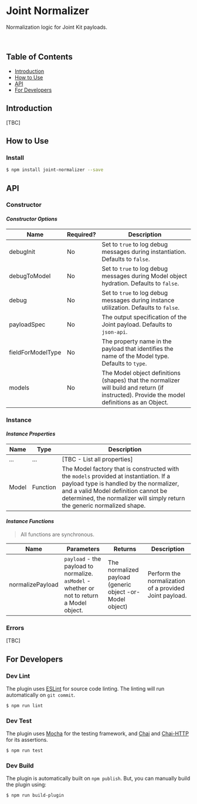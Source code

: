 # Joint Normalizer

Normalization logic for Joint Kit payloads.

<br />

## Table of Contents

* [Introduction][section-introduction]
* [How to Use][section-how-to-use]
* [API][section-api]
* [For Developers][section-for-developers]


## Introduction

[TBC]

## How to Use

### Install

``` sh
$ npm install joint-normalizer --save
```


## API

### Constructor

#### _Constructor Options_

| Name              | Required? | Description |
| ----------------- | --------- | ----------- |
| debugInit         | No        | Set to `true` to log debug messages during instantiation. Defaults to `false`. |
| debugToModel      | No        | Set to `true` to log debug messages during Model object hydration. Defaults to `false`. |
| debug             | No        | Set to `true` to log debug messages during instance utilization. Defaults to `false`. |
| payloadSpec       | No        | The output specification of the Joint payload. Defaults to `json-api`. |
| fieldForModelType | No        | The property name in the payload that identifies the name of the Model type. Defaults to `type`. |
| models | No        | The Model object definitions (shapes) that the normalizer will build and return (if instructed). Provide the model definitions as an Object. |

### Instance

#### _Instance Properties_

| Name        | Type    | Description |
| ----------- | ------- | ----------- |
| ...         | ...     | [TBC - List all properties] |
| Model       | Function | The Model factory that is constructed with the `models` provided at instantiation. If a payload type is handled by the normalizer, and a valid Model definition cannot be determined, the normalizer will simply return the generic normalized shape. |


#### _Instance Functions_

> All functions are synchronous.

| Name         | Parameters | Returns | Description |
| ------------ | ---------- | ------- | ----------- |
| normalizePayload | `payload` - the payload to normalize. `asModel` - whether or not to return a Model object. | The normalized payload (generic object -or- Model object) | Perform the normalization of a provided Joint payload. |


### Errors

[TBC]


## For Developers

### Dev Lint

The plugin uses [ESLint][link-eslint-site] for source code linting. The linting will run automatically on `git commit`.

``` sh
$ npm run lint
```


### Dev Test

The plugin uses [Mocha][link-mocha-site] for the testing framework,
and [Chai][link-chai-site] and [Chai-HTTP][link-chai-http-site] for its assertions.

``` sh
$ npm run test
```

### Dev Build

The plugin is automatically built on `npm publish`. But, you can manually build the plugin using:

``` sh
$ npm run build-plugin
```

[section-introduction]: #introduction
[section-how-to-use]: #how-to-use
[section-api]: #api
[section-for-developers]: #for-developers

[link-eslint-site]: https://eslint.org
[link-mocha-site]: https://mochajs.org
[link-chai-site]: http://chaijs.com
[link-chai-http-site]: http://chaijs.com/plugins/chai-http

